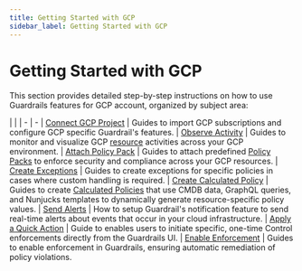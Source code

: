 ```yaml
---
title: Getting Started with GCP
sidebar_label: Getting Started with GCP
---
```


# Getting Started with GCP

This section provides detailed step-by-step instructions on how to use Guardrails features for GCP account, organized by subject area:


| |
| - | -
| [Connect GCP Project](getting-started/getting-started-gcp/connect-a-project) | Guides to import GCP subscriptions and configure GCP specific Guardrail's features.
| [Observe Activity](getting-started/getting-started-gcp/observe-gcp-activity) | Guides to monitor and visualize GCP [resource](guardrails/docs/reference/glossary#resource) activities across your GCP environment.
| [Attach Policy Pack](getting-started/getting-started-gcp/attach-policy-pack) | Guides to attach predefined [Policy Packs](guardrails/docs/concepts/policy-packs) to enforce security and compliance across your GCP resources.
| [Create Exceptions](getting-started/getting-started-gcp/create-static-exception) | Guides to create exceptions for specific policies in cases where custom handling is required.
| [Create Calculated Policy](getting-started/getting-started-gcp/create-calculated-exception) | Guides to create [Calculated Policies](guardrails/docs/reference/glossary#calculated-policy) that use CMDB data, GraphQL queries, and Nunjucks templates to dynamically generate resource-specific policy values.
| [Send Alerts](getting-started/getting-started-gcp/send-alert-to-email) | How to setup Guardrail's notification feature to send real-time alerts about events that occur in your cloud infrastructure.
| [Apply a Quick Action](getting-started/getting-started-gcp/apply-quick-action) | Guide to enables users to initiate specific, one-time Control enforcements directly from the Guardrails UI.
| [Enable Enforcement](getting-started/getting-started-gcp/enable-enforcement) | Guides to enable enforcement in Guardrails, ensuring automatic remediation of policy violations.
